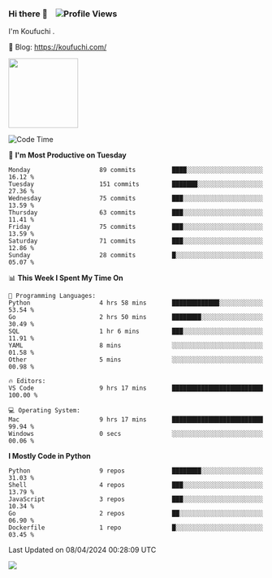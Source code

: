 ### Hi there 👋 &nbsp;&nbsp; ![Profile Views](https://komarev.com/ghpvc/?username=Koufuchi&base=200)

I'm Koufuchi . 

📔 Blog: <https://koufuchi.com/>

<img align="" height="137px" src="https://github-readme-stats-seven-nu-30.vercel.app/api?username=Koufuchi&hide=issues,contribs&show_icons=true&line_height=21&theme=radical&locale=en" />
<!-- <img align="" height="137px" src="https://github-readme-stats-seven-nu-30.vercel.app/api/top-langs/?username=Koufuchi&layout=compact&hide=blade,html,css,pug,scss&theme=radical&locale=en" /> -->

<!--START_SECTION:waka-->
![Code Time](http://img.shields.io/badge/Code%20Time-509%20hrs%2051%20mins-blue)

📅 **I'm Most Productive on Tuesday** 

```text
Monday                   89 commits          ████░░░░░░░░░░░░░░░░░░░░░   16.12 % 
Tuesday                  151 commits         ███████░░░░░░░░░░░░░░░░░░   27.36 % 
Wednesday                75 commits          ███░░░░░░░░░░░░░░░░░░░░░░   13.59 % 
Thursday                 63 commits          ███░░░░░░░░░░░░░░░░░░░░░░   11.41 % 
Friday                   75 commits          ███░░░░░░░░░░░░░░░░░░░░░░   13.59 % 
Saturday                 71 commits          ███░░░░░░░░░░░░░░░░░░░░░░   12.86 % 
Sunday                   28 commits          █░░░░░░░░░░░░░░░░░░░░░░░░   05.07 % 
```


📊 **This Week I Spent My Time On** 

```text
💬 Programming Languages: 
Python                   4 hrs 58 mins       █████████████░░░░░░░░░░░░   53.54 % 
Go                       2 hrs 50 mins       ████████░░░░░░░░░░░░░░░░░   30.49 % 
SQL                      1 hr 6 mins         ███░░░░░░░░░░░░░░░░░░░░░░   11.91 % 
YAML                     8 mins              ░░░░░░░░░░░░░░░░░░░░░░░░░   01.58 % 
Other                    5 mins              ░░░░░░░░░░░░░░░░░░░░░░░░░   00.98 % 

🔥 Editors: 
VS Code                  9 hrs 17 mins       █████████████████████████   100.00 % 

💻 Operating System: 
Mac                      9 hrs 17 mins       █████████████████████████   99.94 % 
Windows                  0 secs              ░░░░░░░░░░░░░░░░░░░░░░░░░   00.06 % 
```

**I Mostly Code in Python** 

```text
Python                   9 repos             ████████░░░░░░░░░░░░░░░░░   31.03 % 
Shell                    4 repos             ███░░░░░░░░░░░░░░░░░░░░░░   13.79 % 
JavaScript               3 repos             ███░░░░░░░░░░░░░░░░░░░░░░   10.34 % 
Go                       2 repos             ██░░░░░░░░░░░░░░░░░░░░░░░   06.90 % 
Dockerfile               1 repo              █░░░░░░░░░░░░░░░░░░░░░░░░   03.45 % 
```




 Last Updated on 08/04/2024 00:28:09 UTC
<!--END_SECTION:waka-->

![](https://hit.yhype.me/github/profile?user_id=46078832)
